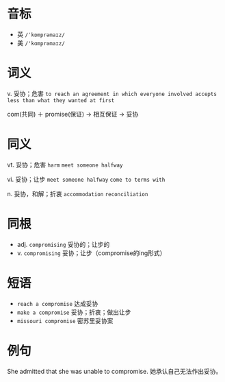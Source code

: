 # 音标

- 英 `/ˈkɒmprəmaɪz/`
- 美 `/'kɑmprəmaɪz/`

# 词义

v. 妥协；危害
`to reach an agreement in which everyone involved accepts less than what they wanted at first`



com(共同) ＋ promise(保证) → 相互保证 → 妥协

# 同义

vt. 妥协；危害
`harm` `meet someone halfway`

vi. 妥协；让步
`meet someone halfway` `come to terms with`

n. 妥协，和解；折衷
`accommodation` `reconciliation`

# 同根

- adj. `compromising` 妥协的；让步的
- v. `compromising` 妥协；让步（compromise的ing形式）

# 短语

- `reach a compromise` 达成妥协
- `make a compromise` 妥协；折衷；做出让步
- `missouri compromise` 密苏里妥协案

# 例句

She admitted that she was unable to compromise.
她承认自己无法作出妥协。


